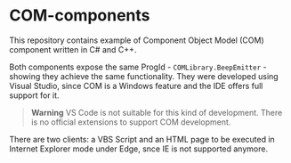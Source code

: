 # COM-components
This repository contains example of Component Object Model (COM) component written in C# and C++.

Both components expose the same ProgId - ```COMLibrary.BeepEmitter``` - showing they achieve the same functionality. They were developed using Visual Studio, since COM is a Windows feature and the IDE offers full support for it. 

> **Warning**
VS Code is not suitable for this kind of development. There is no official extensions to support COM development.

There are two clients: a VBS Script and an HTML page to be executed in Internet Explorer mode under Edge, snce IE is not supported anymore.

